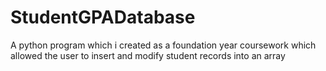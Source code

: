 # StudentGPADatabase
A python program which i created as a foundation year coursework which allowed the user to insert and modify student records into an array
